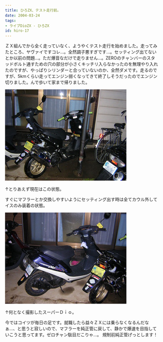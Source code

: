 ```yaml
---
title: ひろZX、テスト走行前。
date: 2004-03-24
tags:
- ライブDioZX - ひろZX
id: hiro-17
---
```



<p class="sentence spacing10">ＺＸ組んでから全く走っていなく、ようやくテスト走行を始めました。走ってみたところ、ヤヴァイですコレ...。全然調子悪すぎです...。セッティング出てないとか以前の問題...。ただ爆音なだけで走りません...。ZEROのチャンバーのスタッドボルト通すための穴の部分が小さくキッチリ入らなかったのを無理やり入れたのですが、やっぱりシリンダーと合っていないのか、全然ダメです。走るのですが、5kmくらい走ってエンジン弱くなってきて終了しそうだったのでエンジン切りました。んで歩いて家まで帰りました。</p>
<div class="center spacing"><img src="/photo/diary/2004.03.24_zx1.jpg" alt=""></div>
<p class="sentence">↑とりあえず現在はこの状態。</p>
<p class="sentence spacing10">すぐにマフラーとか交換しやすいようにセッティング出す時は全てカウル外してイスのみ装着の状態。 </p>
<div class="center spacing"><img src="/photo/diary/2004.03.24_zx2.jpg" alt=""></div>
<p class="sentence">↑何となく撮影したスーパーＤｉｏ。</p>
<p class="sentence spacing10">今ではコイツが毎日の足です。就職したら益々ＺＸには乗らなくなるんだなぁ...、と思うと寂しいので、マフラーを純正管に戻して、静かで爆速を目指していこうと思ってます。ゼロチャン駄目だこりゃ...。 規制前純正管げっとします！ </p>
